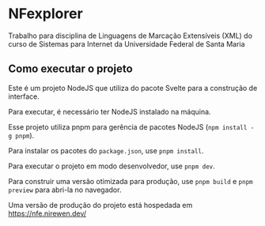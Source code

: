 # NFexplorer

Trabalho para disciplina de Linguagens de Marcação Extensíveis (XML) do curso de Sistemas para Internet da Universidade Federal de Santa Maria

## Como executar o projeto

Este é um projeto NodeJS que utiliza do pacote Svelte para a construção de interface.

Para executar, é necessário ter NodeJS instalado na máquina.

Esse projeto utiliza pnpm para gerência de pacotes NodeJS (`npm install -g pnpm`).

Para instalar os pacotes do `package.json`, use `pnpm install`.

Para executar o projeto em modo desenvolvedor, use `pnpm dev`.

Para construir uma versão otimizada para produção, use `pnpm build` e `pnpm preview` para abri-la no navegador.

Uma versão de produção do projeto está hospedada em https://nfe.nirewen.dev/
